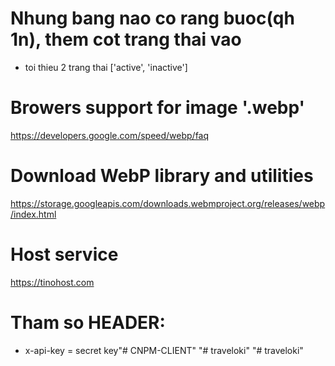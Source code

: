 # Nhung bang nao co rang buoc(qh 1n), them cot trang thai vao

* toi thieu 2 trang thai ['active', 'inactive']

# Browers support for image '.webp'

<https://developers.google.com/speed/webp/faq>

# Download WebP library and utilities

<https://storage.googleapis.com/downloads.webmproject.org/releases/webp/index.html>

# Host service

<https://tinohost.com>

# Tham so HEADER:

* x-api-key = secret key"# CNPM-CLIENT" 
"# traveloki" 
"# traveloki" 
